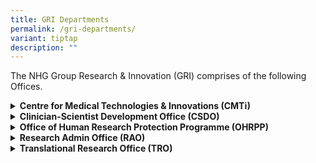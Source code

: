 ```yaml
---
title: GRI Departments
permalink: /gri-departments/
variant: tiptap
description: ""
---
```

<p>The NHG Group Research &amp; Innovation (GRI) comprises of the following
Offices.</p>
<p></p>
<div data-type="detailGroup" class="isomer-accordion isomer-accordion-white">
<details class="isomer-details">
<summary><strong>Centre for Medical Technologies &amp; Innovations (CMTi)</strong>
</summary>
<div data-type="detailsContent" class="isomer-details-content">
<p>The NHG Centre for Medical Technologies &amp; Innovations (CMTi) plays
an integral role in the innovation ecosystem to help facilitate the development
of innovative MedTech solutions that can address unmet healthcare needs
and contribute to improved patient and healthcare outcomes. This is achieved
through a structured framework that includes funding, talent development,
and partnerships with academic and industry leaders.</p>
<p>Learn more about CMTi here.</p>
<p></p>
</div>
</details>
<details class="isomer-details">
<summary><strong>Clinician-Scientist Development Office (CSDO)</strong>
</summary>
<div data-type="detailsContent" class="isomer-details-content">
<p>The NHG Clinician Scientist Development Office (CSDO) facilitates and
supports research in NHG by providing holistic support to nurture and develop
clinician scientists and innovators, clinical researchers and research
administrators in NHG; cultivate research culture through a critical mass
of talents; and groom the next generation of research leaders and mentors.</p>
<p>Collaborating with academic and research institutions, our efforts strengthen
the national pool of clinician scientists and innovators who in turn bring
scientific research from the bench to beside.</p>
<p>Learn more about CSDO here.</p>
<p></p>
</div>
</details>
<details class="isomer-details">
<summary><strong>Office of Human Research Protection Programme (OHRPP)</strong>
</summary>
<div data-type="detailsContent" class="isomer-details-content">
<p>The NHG Office of Human Research Protection Programme (OHRPP) ensures
the ethical conduct of human research by overseeing ethics reviews, providing
researcher education, and monitoring compliance with regulations. The OHRPP
is dedicated to protecting the rights and safety of research participants,
maintaining high standards through international accreditation. OHRPP also
engages in public outreach to promote awareness and understanding of participant
rights in research. This commitment supports the ethical and effective
conduct of research within NHG.</p>
<p>Learn more about OHRPP here.</p>
</div>
</details>
<details class="isomer-details">
<summary><strong>Research Admin Office (RAO)</strong>
</summary>
<div data-type="detailsContent" class="isomer-details-content">
<p>The Research Administration Office (RAO) supports all offices and units
under GRI as the key liaison for research finance matters. In addition,
RAO renders other administrative and technology support, such as reporting
cluster's notable research and innovation KPIs/achievements; facilitating
Clinical Trial (CT) related functions with internal and external stakeholders;
serving as Secretariat for strategic committees; and providing technology
support to develop digital solutions to enhance productive and efficiency.&nbsp;</p>
<p>Learn more about RAO here.</p>
</div>
</details>
<details class="isomer-details">
<summary><strong>Translational Research Office (TRO)</strong>
</summary>
<div data-type="detailsContent" class="isomer-details-content">
<p>Lorem ipsum dolor sit amet, consectetuer adipiscing elit. Aenean commodo
ligula eget dolor. Aenean massa. Cum sociis natoque penatibus et magnis
dis parturient montes, nascetur ridiculus mus. Donec quam felis, ultricies
nec, pellentesque eu, pretium quis, sem. Nulla consequat massa quis enim.</p>
<p>Learn more about TRO here.</p>
</div>
</details>
</div>
<p></p>